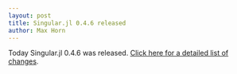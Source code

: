 ```yaml
---
layout: post
title: Singular.jl 0.4.6 released
author: Max Horn
---
```

Today Singular.jl 0.4.6 was released.
[Click here for a detailed list of changes](https://github.com/oscar-system/Singular.jl/releases/tag/v0.4.6).
